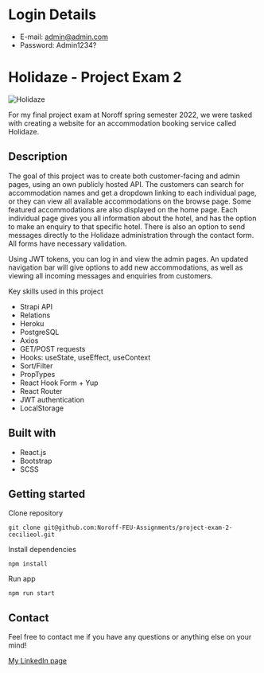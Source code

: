 # Login Details

- E-mail: admin@admin.com
- Password: Admin1234?

# Holidaze - Project Exam 2

![Holidaze](https://user-images.githubusercontent.com/71260714/172364052-eeed8e3c-9898-4a61-84ce-77ab906090d4.jpg)

For my final project exam at Noroff spring semester 2022, we were tasked with creating a website for an accommodation booking service called Holidaze.

## Description
The goal of this project was to create both customer-facing and admin pages, using an own publicly hosted API. The customers can search for accommodation names and get a dropdown linking to each individual page, or they can view all available accommodations on the browse page. Some featured accommodations are also displayed on the home page. Each individual page gives you all information about the hotel, and has the option to make an enquiry to that specific hotel. There is also an option to send messages directly to the Holidaze administration through the contact form. All forms have necessary validation.

Using JWT tokens, you can log in and view the admin pages. An updated navigation bar will give options to add new accommodations, as well as viewing all incoming messages and enquiries from customers.

Key skills used in this project
-	Strapi API
-	Relations
-	Heroku
-	PostgreSQL
-	Axios
-	GET/POST requests
-	Hooks: useState, useEffect, useContext
-	Sort/Filter
-	PropTypes
-	React Hook Form + Yup
-	React Router
-	JWT authentication
-	LocalStorage

## Built with
-	React.js
-	Bootstrap
-	SCSS

## Getting started

Clone repository
```
git clone git@github.com:Noroff-FEU-Assignments/project-exam-2-cecilieol.git
```

Install dependencies
```
npm install
```

Run app
```
npm run start
```

## Contact

Feel free to contact me if you have any questions or anything else on your mind!

[My LinkedIn page](https://www.linkedin.com/in/cecilie-hovde-olsen/)
